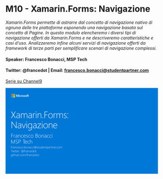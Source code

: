 # M10 - Xamarin.Forms: Navigazione

_Xamarin.Forms permette di astrarre dal concetto di navigazione nativo di ognuna delle tre piattaforme esponendo una navigazione basata sul concetto di Pagine. In questo modulo elencheremo i diversi tipi di navigazione offerti da Xamarin.Forms e ne descriveremo caratteristiche e casi d’uso. Analizzeremo infine alcuni servizi di navigazione offerti da framework di terze parti per semplificare scenari di navigazione complessi._

#### Speaker: Francesco Bonacci, MSP Tech
#### Twitter: @francedot | Email: francesco.bonacci@studentpartner.com
[Serie su Channel9](https://channel9.msdn.com/Series/Xamarin-per-principianti/)

<img src="./M10.png" width="800">

